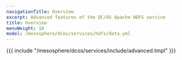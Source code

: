 ```yaml
---
navigationTitle: Overview 
excerpt: Advanced features of the DC/OS Apache HDFS service
title: Overview 
menuWeight: 10
model: /mesosphere/dcos/services/hdfs/data.yml
---
```


{{{ include "/mesosphere/dcos/services/include/advanced.tmpl" }}}
